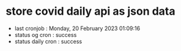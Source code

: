 # store covid daily api as json data

- last cronjob : Monday, 20 February 2023 01:09:16
- status og cron : success
- status daily cron : success
      
      